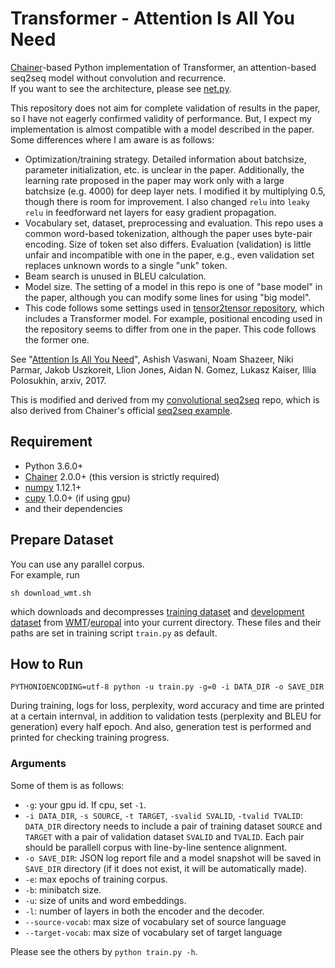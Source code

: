 # Transformer - Attention Is All You Need
[Chainer](https://github.com/chainer/chainer/)-based Python implementation of Transformer, an attention-based seq2seq model without convolution and recurrence.  
If you want to see the architecture, please see [net.py](https://github.com/soskek/attention_is_all_you_need/blob/master/net.py).

This repository does not aim for complete validation of results in the paper, so I have not eagerly confirmed validity of performance. But, I expect my implementation is almost compatible with a model described in the paper. Some differences where I am aware is as follows:  
- Optimization/training strategy. Detailed information about batchsize, parameter initialization, etc. is unclear in the paper. Additionally, the learning rate proposed in the paper may work only with a large batchsize (e.g. 4000) for deep layer nets. I modified it by multiplying 0.5, though there is room for improvement. I also changed `relu` into `leaky relu` in feedforward net layers for easy gradient propagation.
- Vocabulary set, dataset, preprocessing and evaluation. This repo uses a common word-based tokenization, although the paper uses byte-pair encoding. Size of token set also differs. Evaluation (validation) is little unfair and incompatible with one in the paper, e.g., even validation set replaces unknown words to a single "unk" token.
- Beam search is unused in BLEU calculation.
- Model size. The setting of a model in this repo is one of "base model" in the paper, although you can modify some lines for using "big model".
- This code follows some settings used in [tensor2tensor repository](https://github.com/tensorflow/tensor2tensor/tree/master/tensor2tensor/models), which includes a Transformer model. For example, positional encoding used in the repository seems to differ from one in the paper. This code follows the former one.

See "[Attention Is All You Need](https://arxiv.org/abs/1706.03762)", Ashish Vaswani, Noam Shazeer, Niki Parmar, Jakob Uszkoreit, Llion Jones, Aidan N. Gomez, Lukasz Kaiser, Illia Polosukhin, arxiv, 2017.

This is modified and derived from my [convolutional seq2seq](https://github.com/soskek/convolutional_seq2seq) repo, which is also derived from Chainer's official [seq2seq example](https://github.com/chainer/chainer/tree/seq2seq-europal/examples/seq2seq).

## Requirement

- Python 3.6.0+
- [Chainer](https://github.com/chainer/chainer/) 2.0.0+ (this version is strictly required)
- [numpy](https://github.com/numpy/numpy) 1.12.1+
- [cupy](https://github.com/cupy/cupy) 1.0.0+ (if using gpu)
- and their dependencies

## Prepare Dataset
You can use any parallel corpus.  
For example, run
```
sh download_wmt.sh
```
which downloads and decompresses [training dataset](http://www.statmt.org/europarl/v7/fr-en.tgz) and [development dataset](http://www.statmt.org/wmt15/dev-v2.tgz) from [WMT](http://www.statmt.org/wmt15/translation-task.html#download)/[europal](http://www.statmt.org/europarl/) into your current directory. These files and their paths are set in training script `train.py` as default.

## How to Run
```
PYTHONIOENCODING=utf-8 python -u train.py -g=0 -i DATA_DIR -o SAVE_DIR
```

During training, logs for loss, perplexity, word accuracy and time are printed at a certain internval, in addition to validation tests (perplexity and BLEU for generation) every half epoch. And also, generation test is performed and printed for checking training progress.

### Arguments

Some of them is as follows:
- `-g`: your gpu id. If cpu, set `-1`.
- `-i DATA_DIR`, `-s SOURCE`, `-t TARGET`, `-svalid SVALID`, `-tvalid TVALID`:  
  `DATA_DIR` directory needs to include a pair of training dataset `SOURCE` and `TARGET` with a pair of validation dataset `SVALID` and `TVALID`. Each pair should be parallell corpus with line-by-line sentence alignment.
- `-o SAVE_DIR`: JSON log report file and a model snapshot will be saved in `SAVE_DIR` directory (if it does not exist, it will be automatically made).
- `-e`: max epochs of training corpus.
- `-b`: minibatch size.
- `-u`: size of units and word embeddings.
- `-l`: number of layers in both the encoder and the decoder.
- `--source-vocab`: max size of vocabulary set of source language
- `--target-vocab`: max size of vocabulary set of target language

Please see the others by `python train.py -h`.
